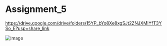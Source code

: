 # Assignment_5
https://drive.google.com/drive/folders/15YP_bYo8Xe8xgSJt2ZNJXMIYfT3YSo_E?usp=share_link

![image](https://user-images.githubusercontent.com/112677556/201268630-c0d96951-b0e4-4342-8044-cfea55b75bc6.png)

